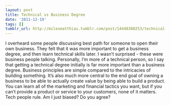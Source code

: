 ```yaml
---
layout: post
title: Technical vs Business Degree
date: '2011-12-19'
tags: []
tumblr_url: http://milesmatthias.tumblr.com/post/14448308253/technical-vs-business-degree
---
```

I overheard some people discussing best path for someone to open their own business. They felt that it was more important to get a business degree, and then learn technical skills later. I wasn’t surprised - these were business people talking.
Personally, I’m more of a technical person, so I say that getting a technical degree initially is far more important than a business degree. Business principles are simple compared to the intricacies of building something. It’s also much more central to the end goal of owning a business to be able to actually create value by being able to build a product. You can learn all of the marketing and financial tactics you want, but if you can’t provide a product or service to your customers, none of it matters.
Tech people rule. Am I just biased? Do you agree?
